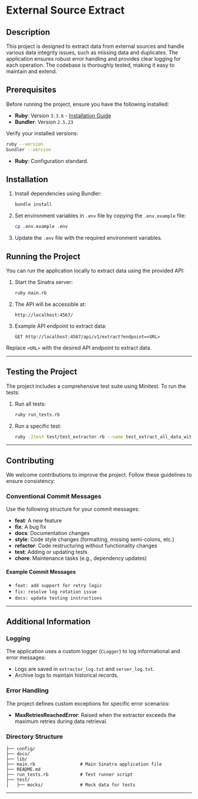 # External Source Extract

## Description

This project is designed to extract data from external sources and handle various data integrity issues, such as missing data and duplicates. The application ensures robust error handling and provides clear logging for each operation. The codebase is thoroughly tested, making it easy to maintain and extend.

## Prerequisites

Before running the project, ensure you have the following installed:

- **Ruby**: Version `3.3.6` - [Installation Guide](https://www.ruby-lang.org/en/news/2024/11/05/ruby-3-3-6-released/)
- **Bundler**: Version `2.5.23`

Verify your installed versions:
```sh
ruby --version
bundler --version
```

- **Ruby**: Configuration standard.

## Installation

1. Install dependencies using Bundler:
   ```sh
   bundle install
   ```

2. Set environment variables in `.env` file by copying the `.env.example` file:
   ```sh
   cp .env.example .env
   ```

3. Update the `.env` file with the required environment variables.

## Running the Project

You can run the application locally to extract data using the provided API:

1. Start the Sinatra server:
   ```sh
   ruby main.rb
   ```

2. The API will be accessible at:
   ```
   http://localhost:4567/
   ```

3. Example API endpoint to extract data:
   ```
   GET http://localhost:4567/api/v1/extract?endpoint=<URL>
   ```

Replace `<URL>` with the desired API endpoint to extract data.

---

## Testing the Project

The project includes a comprehensive test suite using Minitest. To run the tests:

1. Run all tests:
   ```sh
   ruby run_tests.rb
   ```

2. Run a specific test:
   ```sh
   ruby -Itest test/test_extractor.rb --name test_extract_all_data_without_exceptions
   ```

---

## Contributing

We welcome contributions to improve the project. Follow these guidelines to ensure consistency:

### Conventional Commit Messages

Use the following structure for your commit messages:
- **feat**: A new feature
- **fix**: A bug fix
- **docs**: Documentation changes
- **style**: Code style changes (formatting, missing semi-colons, etc.)
- **refactor**: Code restructuring without functionality changes
- **test**: Adding or updating tests
- **chore**: Maintenance tasks (e.g., dependency updates)

#### Example Commit Messages

- `feat: add support for retry logic`
- `fix: resolve log rotation issue`
- `docs: update testing instructions`

---

## Additional Information

### Logging
The application uses a custom logger (`CLogger`) to log informational and error messages:
- Logs are saved in `extractor_log.txt` and `server_log.txt`.
- Archive logs to maintain historical records.

### Error Handling
The project defines custom exceptions for specific error scenarios:
- **MaxRetriesReachedError**: Raised when the extractor exceeds the maximum retries during data retrieval.

### Directory Structure

```
├── config/
├── docs/
├── lib/
├── main.rb                 # Main Sinatra application file
├── README.md               
├── run_tests.rb            # Test runner script
├── test/
│   ├── mocks/              # Mock data for tests
```

---